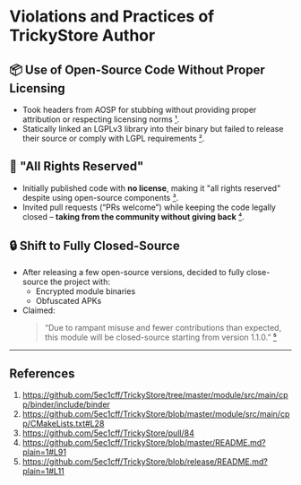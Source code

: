 # Violations and Practices of TrickyStore Author

## 📦 Use of Open-Source Code Without Proper Licensing

- Took headers from AOSP for stubbing without providing proper attribution or respecting licensing norms [¹](#references).
- Statically linked an LGPLv3 library into their binary but failed to release their source or comply with LGPL requirements [²](#references).

## 🚫 "All Rights Reserved"

- Initially published code with **no license**, making it "all rights reserved" despite using open-source components [³](#references).
- Invited pull requests (“PRs welcome”) while keeping the code legally closed – **taking from the community without giving back** [⁴](#references).

## 🔒 Shift to Fully Closed-Source

- After releasing a few open-source versions, decided to fully close-source the project with:
  - Encrypted module binaries
  - Obfuscated APKs
- Claimed:  
  > “Due to rampant misuse and fewer contributions than expected, this module will be closed-source starting from version 1.1.0.” [⁵](#references)

---

## References

1. https://github.com/5ec1cff/TrickyStore/tree/master/module/src/main/cpp/binder/include/binder
2. https://github.com/5ec1cff/TrickyStore/blob/master/module/src/main/cpp/CMakeLists.txt#L28  
3. https://github.com/5ec1cff/TrickyStore/pull/84  
4. https://github.com/5ec1cff/TrickyStore/blob/master/README.md?plain=1#L91  
5. https://github.com/5ec1cff/TrickyStore/blob/release/README.md?plain=1#L11 
